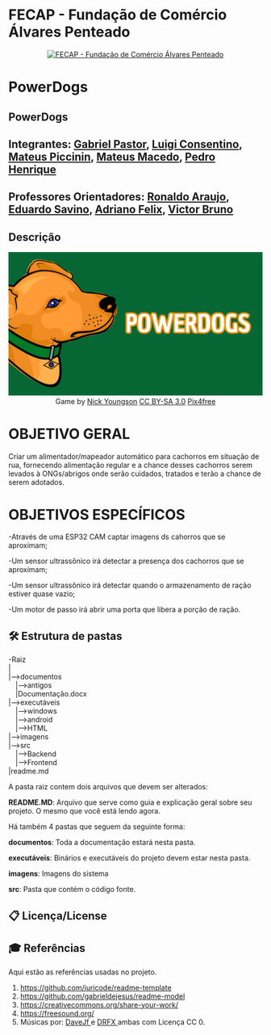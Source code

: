 # FECAP - Fundação de Comércio Álvares Penteado

<p align="center">
<a href= "https://www.fecap.br/"><img src="https://encrypted-tbn0.gstatic.com/images?q=tbn:ANd9GcRhZPrRa89Kma0ZZogxm0pi-tCn_TLKeHGVxywp-LXAFGR3B1DPouAJYHgKZGV0XTEf4AE&usqp=CAU" alt="FECAP - Fundação de Comércio Álvares Penteado" border="0"></a>
</p>

# PowerDogs

## PowerDogs

## Integrantes: <a href="https://www.linkedin.com/in/gabriel-medeiros-pastor-3166b6142/">Gabriel Pastor</a>, <a href="https://www.linkedin.com/in/luigi-consentino-144566265/">Luigi Consentino</a>, <a href="https://www.linkedin.com/in/mateus-piccinin-773a2a204/">Mateus Piccinin</a>, <a href="https://www.linkedin.com/in/mateus-macedo-934a81238/">Mateus Macedo</a>, <a href="https://www.linkedin.com/in/pedro-henrique-830892235/">Pedro Henrique</a>

## Professores Orientadores: <a href="https://www.linkedin.com/in/ronaldo-araujo-pinto-3542811a/">Ronaldo Araujo</a>, <a href="https://www.linkedin.com/in/eduardo-savino-gomes-77833a10/">Eduardo Savino</a>, <a href="https://www.linkedin.com/in/adriano-valente-534576135/">Adriano Felix</a>, <a href="https://www.linkedin.com/in/victorbarq/">Victor Bruno</a>

## Descrição

<p align="center">
<img src="/Template_PI-main/imagens/POWERDOGS - REDES.png" alt="PowerDogs" border="0">
  Game by <a href="http://www.nyphotographic.com/">Nick Youngson</a> <a rel="license" href="https://creativecommons.org/licenses/by-sa/3.0/">CC BY-SA 3.0</a> <a href="http://pix4free.org/">Pix4free</a>
</p>

<h1> OBJETIVO GERAL </h1>
  Criar um alimentador/mapeador automático para cachorros em situação de rua, fornecendo alimentação regular e a chance desses cachorros serem levados à ONGs/abrigos onde serão cuidados, tratados e terão a chance de serem adotados.
<h1> OBJETIVOS ESPECÍFICOS </h1>
  -Através de uma ESP32 CAM captar imagens ds cahorros que se aproximam; <p>
  -Um sensor ultrassônico irá detectar a presença dos cachorros que se aproximam;<p>
  -Um sensor ultrassônico irá detectar quando o armazenamento de ração estiver quase vazio;<p>
  -Um motor de passo irá abrir uma porta que libera a porção de ração.<p>



## 🛠 Estrutura de pastas

-Raiz<br>
|<br>
|-->documentos<br>
  &emsp;|-->antigos<br>
  &emsp;|Documentação.docx<br>
|-->executáveis<br>
  &emsp;|-->windows<br>
  &emsp;|-->android<br>
  &emsp;|-->HTML<br>
|-->imagens<br>
|-->src<br>
  &emsp;|-->Backend<br>
  &emsp;|-->Frontend<br>
|readme.md<br>

A pasta raiz contem dois arquivos que devem ser alterados:

<b>README.MD</b>: Arquivo que serve como guia e explicação geral sobre seu projeto. O mesmo que você está lendo agora.

Há também 4 pastas que seguem da seguinte forma:

<b>documentos</b>: Toda a documentação estará nesta pasta.

<b>executáveis</b>: Binários e executáveis do projeto devem estar nesta pasta.

<b>imagens</b>: Imagens do sistema

<b>src</b>: Pasta que contém o código fonte.


## 📋 Licença/License


## 🎓 Referências

Aqui estão as referências usadas no projeto.

1. <https://github.com/iuricode/readme-template>
2. <https://github.com/gabrieldejesus/readme-model>
3. <https://creativecommons.org/share-your-work/>
4. <https://freesound.org/>
5. Músicas por: <a href="https://freesound.org/people/DaveJf/sounds/616544/"> DaveJf </a> e <a href="https://freesound.org/people/DRFX/sounds/338986/"> DRFX </a> ambas com Licença CC 0.
